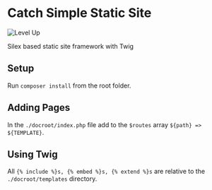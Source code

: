 # Catch Simple Static Site

![Level Up](https://m.popkey.co/e2a8a7/VWzN3.gif)

Silex based static site framework with Twig

## Setup
Run `composer install` from the root folder.

## Adding Pages
In the `./docroot/index.php` file add to the `$routes` array `${path} => ${TEMPLATE}`.

## Using Twig
All `{% include %}s, {% embed %}s, {% extend %}s` are relative to the `./docroot/templates` directory.
